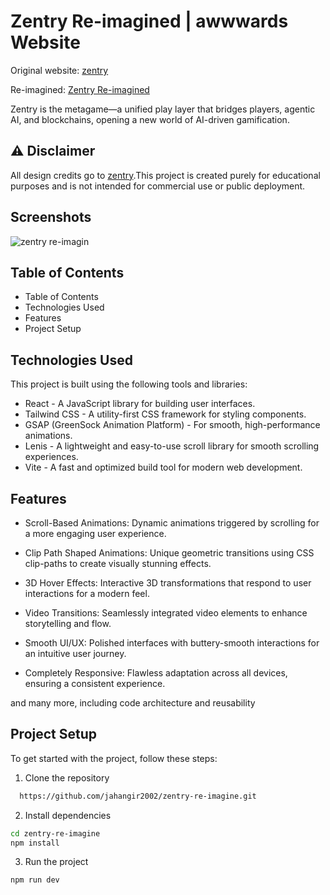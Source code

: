 
# Zentry Re-imagined | awwwards Website

Original website: 
[zentry](https://www.awwwards.com/sites/zentry) 

Re-imagined:
[Zentry Re-imagined](https://zentry-re-imagined.netlify.app/)

Zentry is the metagame—a unified play layer that bridges players, agentic AI, and blockchains, opening a new world of AI-driven gamification.



## ⚠ Disclaimer

All design credits go to [zentry](https://zentry.com/).This project is created purely for educational purposes and is not intended for commercial use or public deployment.

## Screenshots

![zentry re-imagin](https://github.com/user-attachments/assets/55b692a4-13ef-4a40-809d-0ebd4c0563cb)





##  Table of Contents 

- Table of Contents
- Technologies Used
- Features
- Project Setup
## Technologies Used

This project is built using the following tools and libraries:

- React - A JavaScript library for building user interfaces.
- Tailwind CSS - A utility-first CSS framework for styling components.
- GSAP (GreenSock Animation Platform) - For smooth, high-performance animations.
- Lenis - A lightweight and easy-to-use scroll library for smooth scrolling experiences.
- Vite - A fast and optimized build tool for modern web development.

## Features

- Scroll-Based Animations: Dynamic animations triggered by scrolling for a more engaging user experience.

- Clip Path Shaped Animations: Unique geometric transitions using CSS clip-paths to create visually stunning effects.

- 3D Hover Effects: Interactive 3D transformations that respond to user interactions for a modern feel.

- Video Transitions: Seamlessly integrated video elements to enhance storytelling and flow.

- Smooth UI/UX: Polished interfaces with buttery-smooth interactions for an intuitive user journey.

- Completely Responsive: Flawless adaptation across all devices, ensuring a consistent experience.

and many more, including code architecture and reusability


## Project Setup

To get started with the project, follow these steps:

1. Clone the repository

```bash
  https://github.com/jahangir2002/zentry-re-imagine.git
```
2. Install dependencies

```bash
cd zentry-re-imagine
npm install

```

3. Run the project

```bash
npm run dev

```



